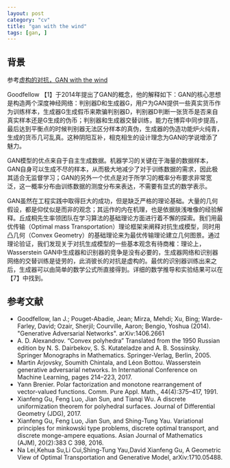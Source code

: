 ```yaml
---
layout: post
category: "cv"
title: "gan with the wind"
tags: [gan, ]
---
```


## 背景

参考[虚构的对抗，GAN with the wind](https://mp.weixin.qq.com/s?__biz=MzA3NTM4MzY1Mg==&mid=2650814302&idx=1&sn=87642b1c0662b3b71666e45a1cb2a0b3&chksm=8485c155b3f248433dbdb33d92d36851d25791a261c7ae09164155314e1cee7d578140ef0456&mpshare=1&scene=1&srcid=1018lhAqPZOlGOOGCzx0bqrH&pass_ticket=h3hZq0WHA7Cyui0YBndmrxji2MHJPRFf2%2F6zqKyUTOnTIhZZuESFoAbpmgeoETVa#rd)

Goodfellow 【1】于2014年提出了GAN的概念，他的解释如下：GAN的核心思想是构造两个深度神经网络：判别器D和生成器G，用户为GAN提供一些真实货币作为训练样本，生成器G生成假币来欺骗判别器D，判别器D判断一张货币是否来自真实样本还是G生成的伪币；判别器和生成器交替训练，能力在博弈中同步提高，最后达到平衡点的时候判别器无法区分样本的真伪，生成器的伪造功能炉火纯青，生成的货币几可乱真。这种阴阳互补，相克相生的设计理念为GAN的学说增添了魅力。

GAN模型的优点来自于自主生成数据。机器学习的关键在于海量的数据样本，GAN自身可以生成不尽的样本，从而极大地减少了对于训练数据的需求，因此极其适合无监督学习；GAN的另外一个优点是对于所学习的概率分布要求非常宽泛，这一概率分布由训练数据的测度分布来表达，不需要有显式的数学表示。

GAN虽然在工程实践中取得巨大的成功，但是缺乏严格的理论基础。大量的几何假设，都是仰仗似是而非的观念；其运作的内在机理，也是依据肤浅唯像的经验解释。丘成桐先生率领团队在学习算法的基础理论方面进行着不懈的探索。我们用最优传输（Optimal mass Transportation）理论框架来阐释对抗生成模型，同时用凸几何（Convex Geometry）的基础理论来为最优传输理论建立几何图景。通过理论验证，我们发现关于对抗生成模型的一些基本观念有待商榷：理论上，Wasserstein GAN中生成器和识别器的竞争是没有必要的，生成器网络和识别器网络的交替训练是徒劳的，此消彼长的对抗是虚构的。最优的识别器训练出来之后，生成器可以由简单的数学公式所直接得到。详细的数学推导和实验结果可以在【7】中找到。

## 参考文献

+ Goodfellow, Ian J.; Pouget-Abadie, Jean; Mirza, Mehdi; Xu, Bing; Warde-Farley, David; Ozair, Sherjil; Courville, Aaron; Bengio, Yoshua (2014). "Generative Adversarial Networks". arXiv:1406.2661 
+ A. D. Alexandrov. “Convex polyhedra” Translated from the 1950 Russian edition by N. S. Dairbekov, S. S. Kutateladze and A. B. Sossinsky. Springer Monographs in Mathematics. Springer-Verlag, Berlin, 2005.
+ Martin Arjovsky, Soumith Chintala, and Léon Bottou. Wasserstein generative adversarial networks. In International Conference on Machine Learning, pages 214–223, 2017.
+ Yann Brenier. Polar factorization and monotone rearrangement of vector-valued functions. Comm. Pure Appl. Math., 44(4):375–417, 1991.
+ Xianfeng Gu, Feng Luo, Jian Sun, and Tianqi Wu. A discrete uniformization theorem for polyhedral surfaces. Journal of Differential Geometry (JDG), 2017.
+ Xianfeng Gu, Feng Luo, Jian Sun, and Shing-Tung Yau. Variational principles for minkowski type problems, discrete optimal transport, and discrete monge-ampere equations. Asian Journal of Mathematics (AJM), 20(2):383 C 398, 2016.
+ Na Lei,Kehua Su,Li Cui,Shing-Tung Yau,David Xianfeng Gu, A Geometric View of Optimal Transportation and Generative Model, arXiv:1710.05488.


